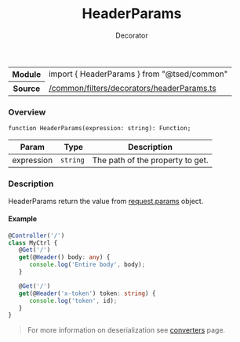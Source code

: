 
<header class="symbol-info-header"><h1 id="headerparams">HeaderParams</h1><label class="symbol-info-type-label decorator">Decorator</label></header>
<!-- summary -->
<section class="symbol-info"><table class="is-full-width"><tbody><tr><th>Module</th><td><div class="lang-typescript"><span class="token keyword">import</span> { HeaderParams }&nbsp;<span class="token keyword">from</span>&nbsp;<span class="token string">"@tsed/common"</span></div></td></tr><tr><th>Source</th><td><a href="https://github.com/Romakita/ts-express-decorators/blob/v4.16.0/src//common/filters/decorators/headerParams.ts#L0-L0">/common/filters/decorators/headerParams.ts</a></td></tr></tbody></table></section>
<!-- overview -->


### Overview


<pre><code class="typescript-lang ">function <span class="token function">HeaderParams</span><span class="token punctuation">(</span>expression<span class="token punctuation">:</span> <span class="token keyword">string</span><span class="token punctuation">)</span><span class="token punctuation">:</span> Function<span class="token punctuation">;</span></code></pre>


<!-- Parameters -->


Param | Type | Description
---|---|---
 expression|<code>string</code>|The path of the property to get.




<!-- Description -->


### Description

HeaderParams return the value from [request.params](http://expressjs.com/en/4x/api.html#req.params) object.

#### Example

```typescript
@Controller('/')
class MyCtrl {
   @Get('/')
   get(@Header() body: any) {
      console.log('Entire body', body);
   }

   @Get('/')
   get(@Header('x-token') token: string) {
      console.log('token', id);
   }
}
```
> For more information on deserialization see [converters](docs/converters.md) page.

<!-- Members -->

